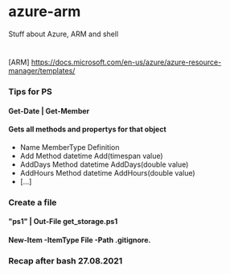# azure-arm
Stuff about Azure, ARM and shell
#
[ARM] https://docs.microsoft.com/en-us/azure/azure-resource-manager/templates/

### Tips for PS
#### Get-Date | Get-Member
#### Gets all methods and propertys for that object
* Name                 MemberType     Definition
* Add                  Method         datetime Add(timespan value)
* AddDays              Method         datetime AddDays(double value)
* AddHours             Method         datetime AddHours(double value)
* [...]

### Create a file
#### "ps1" | Out-File get_storage.ps1
####  New-Item -ItemType File -Path \.gitignore.

### Recap after bash 27.08.2021



